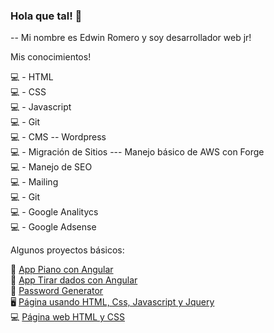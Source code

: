 ### Hola que tal! 👋

-- Mi nombre es Edwin Romero y soy desarrollador web jr!

Mis conocimientos!

💻 - HTML <br>
💻 - CSS <br>
💻 - Javascript <br>
💻 - Git <br>
💻 - CMS -- Wordpress <br>
💻 - Migración de Sitios --- Manejo básico de AWS con Forge <br>
💻 - Manejo de SEO <br>
💻 - Mailing <br>
💻 - Git <br>
💻 - Google Analitycs <br>
💻 - Google Adsense <br>





Algunos proyectos básicos:

 🎹 <a href="https://app-piano01.netlify.app" target="_blank"> App Piano con Angular</a> <br>
 🎲 <a href="https://tirar-dados-random.netlify.app" target="_blank"> App Tirar dados con Angular</a> <br>
 🔐 <a href="https://passwordsgenerates.netlify.app" target="_blank"> Password Generator </a> <br>
 🖥 <a href="https://samplepage-html-css-js-jqueryui.netlify.app/index.html" target="_blank"> Página usando HTML, Css, Javascript y Jquery</a> <br>
 💻 <a href="https://elegant-bohr-0029b5.netlify.app" target="_blank"> Página web HTML y CSS</a> <br>


